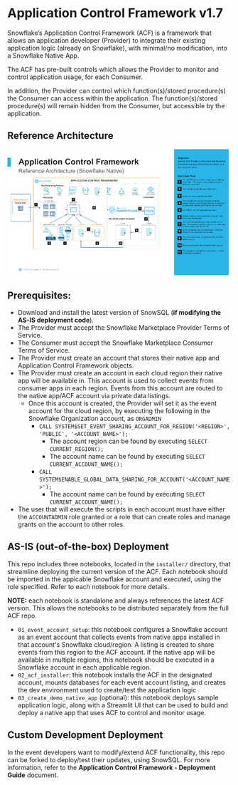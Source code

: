 # Application Control Framework v1.7

Snowflake’s Application Control Framework (ACF) is a framework that allows an application developer (Provider) to integrate their existing application logic (already on Snowflake), with minimal/no modification, into a Snowflake Native App.

The ACF has pre-built controls which allows the Provider to monitor and control application usage, for each Consumer.

In addition, the Provider can control which function(s)/stored procedure(s) the Consumer can access within the application. The function(s)/stored procedure(s) will remain hidden from the Consumer, but accessible by the application.

## Reference Architecture
![Application Control Framework Design](img/acf_reference_architecture.png)

## Prerequisites:
- Download and install the latest version of SnowSQL (**if modifying the AS-IS deployment code**).
- The Provider must accept the Snowflake Marketplace Provider Terms of Service.
- The Consumer must accept the Snowflake Marketplace Consumer Terms of Service.
- The Provider must create an account that stores their native app and Application Control Framework objects.
- The Provider must create an account in each cloud region their native app will be available in. This account is used to collect events from consumer apps in each region. Events from this account are routed to the native app/ACF account via private data listings.
  - Once this account is created, the Provider will set it as the event account for the cloud region, by executing the following in the Snowflake Organization account, as ```ORGADMIN```
    - ```CALL SYSTEM$SET_EVENT_SHARING_ACCOUNT_FOR_REGION('<REGION>', 'PUBLIC', '<ACCOUNT_NAME>');```
      - The account region can be found by executing ```SELECT CURRENT_REGION();```
      - The account name can be found by executing ```SELECT CURRENT_ACCOUNT_NAME();```
    - ```CALL SYSTEM$ENABLE_GLOBAL_DATA_SHARING_FOR_ACCOUNT('<ACCOUNT_NAME>');```
      - The account name can be found by executing ```SELECT CURRENT_ACCOUNT_NAME();```
- The user that will execute the scripts in each account must have either the ```ACCOUNTADMIN``` role granted or a role that can create roles and manage grants on the account to other roles.

## AS-IS (out-of-the-box) Deployment
This repo includes three notebooks, located in the `installer/` directory, that streamline deploying the current version of the ACF. Each notebook should be imported in the appicable Snowflake account and executed, using the role specified. Refer to each notebook for more details. 

**NOTE:** each notebook is standalone and always references the latest ACF version. This allows the notebooks to be distributed separately from the full ACF repo.
- `01_event_account_setup`: this notebook configures a Snowflake account as an event account that collects events from native apps installed in that account's Snowflake cloud/region. A listing is created to share events from this region to the ACF account. If the native app will be available in multiple regions, this notebook should be executed in a Snowflake account in each applicable region.
- `02_acf_installer`: this notebook installs the ACF in the designated account, mounts databases for each event account listing, and creates the dev environment used to create/test the application logic
- `03_create_demo_native_app` (optional): this notebook deploys sample application logic, along with a Streamlit UI that can be used to build and deploy a native app that uses ACF to control and monitor usage.

## Custom Development Deployment
In the event developers want to modify/extend ACF functionality, this repo can be forked to deploy/test their updates, using SnowSQL. For more information, refer to the **Application Control Framework - Deployment Guide** document.

